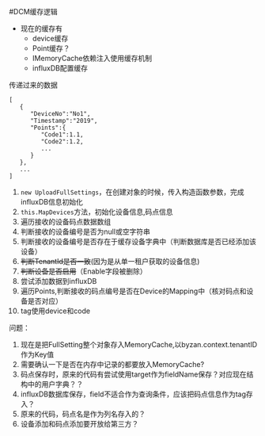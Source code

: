 #DCM缓存逻辑
- 现在的缓存有
   - device缓存
   - Point缓存？
   - IMemoryCache依赖注入使用缓存机制
   - influxDB配置缓存

传递过来的数据
```
[
   { 
      "DeviceNo":"No1", 
      "Timestamp":"2019", 
      "Points":{
         "Code1":1.1, 
         "Code2":1.2,
         ...
      }
   },
   ...
]
```

   1. `new UploadFullSettings`，在创建对象的时候，传入构造函数参数，完成influxDB信息初始化
   2. `this.MapDevices`方法，初始化设备信息,码点信息
   3. 遍历接收的设备码点数据数组
   4. 判断接收的设备编号是否为null或空字符串
   5. 判断接收的设备编号是否存在于缓存设备字典中（判断数据库是否已经添加该设备）
   6. ~~判断TenantId是否一致~~(因为是从单一租户获取的设备信息)
   7. ~~判断设备是否启用~~（Enable字段被删除）
   8. 尝试添加数据到influxDB
   9. 遍历Points,判断接收的码点编号是否在Device的Mapping中（核对码点和设备是否对应）
   10. tag使用device和code


问题：
1. 现在是把FullSetting整个对象存入MemoryCache,以byzan.context.tenantID作为Key值
2. 需要确认一下是否在内存中记录的都要放入MemoryCache?
3. 码点保存时，原来的代码有尝试使用target作为fieldName保存？对应现在结构中的用户字典？？
4. influxDB数据库保存，field不适合作为查询条件，应该把码点信息作为tag存入？
5. 原来的代码，码点名是作为列名存入的？
6. 设备添加和码点添加要开放给第三方？